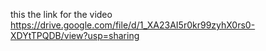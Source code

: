 this the link for the video https://drive.google.com/file/d/1_XA23AI5r0kr99zyhX0rs0-XDYtTPQDB/view?usp=sharing
